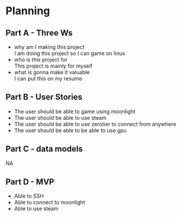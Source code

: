 # Planning 

## Part A - Three Ws
* why am I making this project <br>
	I am doing this project so I can game on linux 
* who is this project for <br>
	This project is mainly for myself 
* what is gonna make it valuable <br>
    I can put this on my resume
	

##  Part B - User Stories 

* The user should be able to game using moonlight
* The user should be able to use steam 
* The user should be able to use zerotier to connect from anywhere 
* The user should be able to be able to use gpu 

## Part C - data models

NA

## Part D - MVP 
* Able to SSH
* Able to connect to moonlight
* Able to use steam




